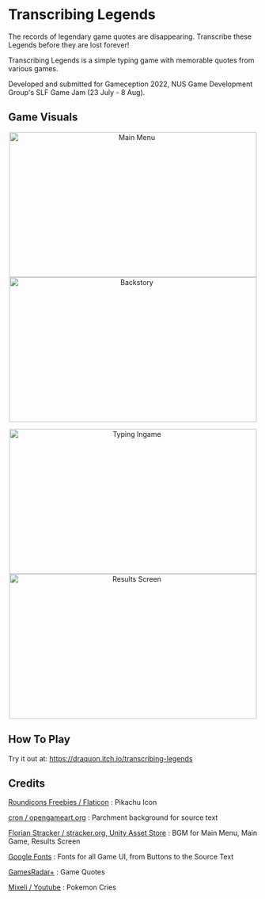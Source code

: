 # Transcribing Legends

The records of legendary game quotes are disappearing. Transcribe these Legends before they are lost forever!

Transcribing Legends is a simple typing game with memorable quotes from various games.

Developed and submitted for Gameception 2022, NUS Game Development Group's SLF Game Jam (23 July - 8 Aug).

## Game Visuals
<p align = "center">
    <img src="https://github.com/szelongq/typist/blob/main/Resources/Screenshot_MainMenu.png" alt="Main Menu" width="500" 
     height="293">
    <img src="https://github.com/szelongq/typist/blob/main/Resources/Screenshot_Story.png" alt="Backstory" width="500" 
     height="293">
</p>
<p align = "center">
    <img src="https://github.com/szelongq/typist/blob/main/Resources/Screenshot_InGame.png" alt="Typing Ingame" width="500" 
     height="293">
    <img src="https://github.com/szelongq/typist/blob/main/Resources/Screenshot_ResultsScreen.png" alt="Results Screen" width="500" 
     height="293">
</p>

## How To Play

Try it out at: https://draquon.itch.io/transcribing-legends

## Credits
[Roundicons Freebies / Flaticon](https://www.flaticon.com/free-icons/pokemon) : Pikachu Icon  

[cron / opengameart.org](https://opengameart.org/content/old-parchment-paper) : Parchment background for source text

[Florian Stracker / stracker.org, Unity Asset Store](https://assetstore.unity.com/packages/audio/music/electronic/retro-fit-adventure-free-8-bit-video-game-music-205627) : BGM for Main Menu, Main Game, Results Screen

[Google Fonts](https://fonts.google.com/) : Fonts for all Game UI, from Buttons to the Source Text

[GamesRadar+](https://www.gamesradar.com/best-video-game-quotes-all-time/) : Game Quotes

[Mixeli / Youtube](https://www.youtube.com/watch?v=2M6owZ05h74) : Pokemon Cries
